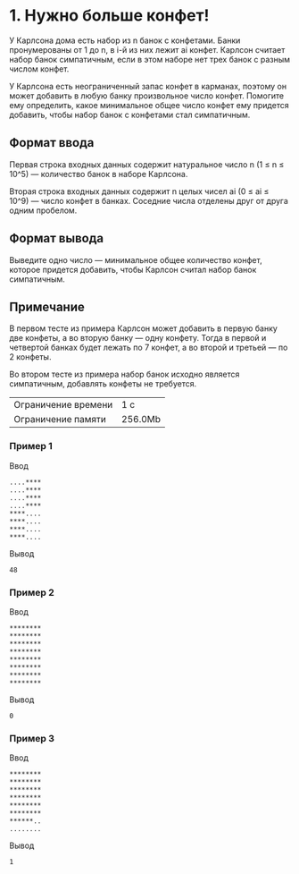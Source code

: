 # 1. Нужно больше конфет!

У Карлсона дома есть набор из n банок с конфетами. Банки пронумерованы от 1 до n, в i-й из них лежит ai конфет. Карлсон считает набор банок симпатичным, если в этом наборе нет трех банок с разным числом конфет.

У Карлсона есть неограниченный запас конфет в карманах, поэтому он может добавить в любую банку произвольное число конфет. Помогите ему определить, какое минимальное общее число конфет ему придется добавить, чтобы набор банок с конфетами стал симпатичным.

## Формат ввода

Первая строка входных данных содержит натуральное число n (1 ≤ n ≤ 10^5) — количество банок в наборе Карлсона.

Вторая строка входных данных содержит n целых чисел ai (0 ≤ ai ≤ 10^9) — число конфет в банках. Соседние числа отделены друг от друга одним пробелом.

## Формат вывода

Выведите одно число — минимальное общее количество конфет, которое придется добавить, чтобы Карлсон считал набор банок симпатичным.

## Примечание
В первом тесте из примера Карлсон может добавить в первую банку две конфеты, а во вторую банку — одну конфету. Тогда в первой и четвертой банках будет лежать по 7 конфет, а во второй и третьей — по 2 конфеты.

Во втором тесте из примера набор банок исходно является симпатичным, добавлять конфеты не требуется.

<table>
 <tr>
    <td>Ограничение времени</td>
    <td>1 c</td>
 </tr>
 <tr>
    <td>Ограничение памяти</td>
    <td>256.0Mb</td>
 </tr>
</table>

### Пример 1

Ввод

    ....****
    ....****
    ....****
    ....****
    ****....
    ****....
    ****....
    ****....
    

Вывод

    48    

### Пример 2

Ввод

    ********
    ********
    ********
    ********
    ********
    ********
    ********
    ********
    

Вывод

    0
    
### Пример 3

Ввод

    ********
    ********
    ********
    ********
    ********
    ********
    ******..
    ........
    

Вывод

    1
